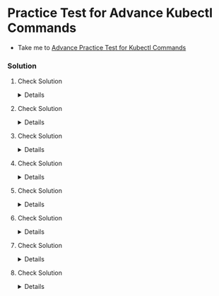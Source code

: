 # Practice Test for Advance Kubectl Commands

  - Take me to [Advance Practice Test for Kubectl Commands](https://kodekloud.com/topic/practice-test-advanced-kubectl-commands/)

  ### Solution

   1. Check Solution 

       <details>
       
        ```
        kubectl get nodes -o json > /opt/outputs/nodes.json
        ```   
       </details>

   2. Check Solution 

       <details>

        ```
        kubectl get node node01 -o json > /opt/outputs/node01.json
        ```   
       </details>

   3. Check Solution

       <details>

        ```
        kubectl get nodes -o=jsonpath='{.items[*].metadata.name}' > /opt/outputs/node_names.txt
        ```
       </details>

   4. Check Solution

       <details>

        ```
        kubectl get nodes -o jsonpath='{.items[*].status.nodeInfo.osImage}' > /opt/outputs/nodes_os.txt
        ```
       </details>

   5. Check Solution

       <details>

        ```
        kubectl config view --kubeconfig=my-kube-config -o jsonpath="{.users[*].name}" > /opt/outputs/users.txt
        ```
       </details>

   6. Check Solution

       <details>

        ```
        kubectl get pv --sort-by=.spec.capacity.storage > /opt/outputs/storage-capacity-sorted.txt
        ```

        The command `kubectl get pv --sort-by=.spec.capacity.storage > /opt/outputs/storage-capacity-sorted.txt` is used to sort PersistentVolumes (PVs) based on their storage capacity and output the sorted result to a file located at `/opt/outputs/storage-capacity-sorted.txt`.
        
        ### Explanation of Each Part
        
        - **`kubectl get pv`**: This retrieves the list of PersistentVolumes in the cluster.
        - **`--sort-by=.spec.capacity.storage`**: This option sorts the list of PVs by the specified field, in this case, `.spec.capacity.storage`, which refers to the storage capacity of each PV.
        - **`> /opt/outputs/storage-capacity-sorted.txt`**: Redirects the output of the command to a file for saving the sorted list.
        
        ### Why `--sort-by` Starts from `.spec` and Not from `.items`
        
        The **`--sort-by` option in `kubectl` specifies the path to the field within each individual resource object**, not the list as a whole. The reason it starts from `.spec` is that `kubectl` is accessing the properties of each **PersistentVolume** object individually within the list, not the `.items` array that holds all PVs in the JSON output.
        
        Here's how it works:
        
        - `.items` is a part of the JSON structure when viewing the entire output as a list of objects. However, `--sort-by` operates within each item (in this case, each PV), so it directly accesses `.spec.capacity.storage` within each object in the list.
        - If you used `.items`, `kubectl` would attempt to interpret `items` as a field in each individual PV object, which doesn’t exist, leading to an error.
        
        In summary, `--sort-by` refers to the path within each PV object itself, starting from `.spec.capacity.storage`.

       </details>

   7. Check Solution

       <details>

        ```
        kubectl get pv --sort-by=.spec.capacity.storage -o=custom-columns=NAME:.metadata.name,CAPACITY:.spec.capacity.storage > /opt/outputs/pv-and-capacity-sorted.txt
        ```
       </details>

   8. Check Solution

       <details>

        ```
        kubectl config view --kubeconfig=my-kube-config -o jsonpath="{.contexts[?(@.context.user=='aws-user')].name}" > /opt/outputs/aws-context-name
        ```
       </details>
       
       
       
